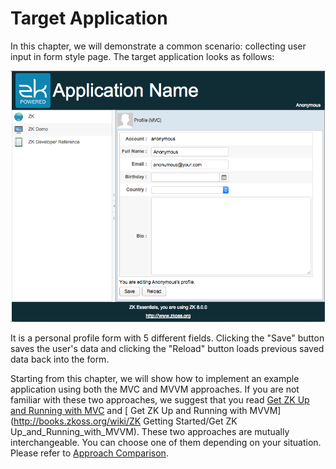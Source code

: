 # Target Application


In this chapter, we will demonstrate a common scenario: collecting user
input in form style page. The target application looks as follows:

![](/images/ze-ch5-app.png)

It is a personal profile form with 5 different fields. Clicking the
"Save" button saves the user's data and clicking the "Reload" button
loads previous saved data back into the form.

Starting from this chapter, we will show how to implement an example
application using both the MVC and MVVM approaches. If you are not
familiar with these two approaches, we suggest that you read [ Get ZK Up
and Running with
MVC](http://books.zkoss.org/wiki/ZK_Getting_Started/Get_ZK_Up_and_Running_with_MVC) and [
Get ZK Up and Running with
MVVM](http://books.zkoss.org/wiki/ZK Getting Started/Get ZK Up_and_Running_with_MVVM).
These two approaches are mutually interchangeable. You can choose one of
them depending on your situation. Please refer to [ Approach
Comparison](http://books.zkoss.org/wiki/ZK_Getting_Started/Get_ZK_Up_and_Running_with_MVVM#Approach_Comparison).
